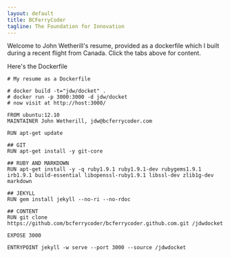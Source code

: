 ```yaml
---
layout: default
title: BCFerryCoder
tagline: The Foundation for Innovation
---
```


Welcome to John Wetherill's resume, provided as a dockerfile which I
built during a recent flight from Canada. Click the tabs above for 
content.


Here's the Dockerfile

    # My resume as a Dockerfile
    
    # docker build -t="jdw/docket" .
    # docker run -p 3000:3000 -d jdw/docket
    # now visit at http://host:3000/

    FROM ubuntu:12.10
    MAINTAINER John Wetherill, jdw@bcferrycoder.com
    
    RUN apt-get update
    
    ## GIT
    RUN apt-get install -y git-core
    
    ## RUBY AND MARKDOWN
    RUN apt-get install -y -q ruby1.9.1 ruby1.9.1-dev rubygems1.9.1 irb1.9.1 build-essential libopenssl-ruby1.9.1 libssl-dev zlib1g-dev markdown
    
    ## JEKYLL
    RUN gem install jekyll --no-ri --no-rdoc
    
    ## CONTENT
    RUN git clone https://github.com/bcferrycoder/bcferrycoder.github.com.git /jdwdocket
    
    EXPOSE 3000

    ENTRYPOINT jekyll -w serve --port 3000 --source /jdwdocket
